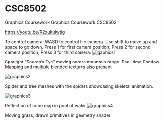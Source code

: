 # CSC8502
Graphics Coursework 
Graphics Coursework CSC8502

https://youtu.be/R2xukulwtlg

To control camera:
WASD to control the camera. Use shift to move up and space to go down.
Press 1 for first camera position; Press 2 for second camera position; Press 3 for third camera.
 ![gaphics1](https://user-images.githubusercontent.com/63799893/213190911-566a9a8b-c8f3-401b-8250-0b9fa5ce7635.png)

Spotlight “Sauron’s Eye” moving across mountain range. Real-time Shadow Mapping and multiple blended textures also present 

 ![graphics2](https://user-images.githubusercontent.com/63799893/213190992-23f1a3a4-08b8-49fa-8d42-0dbf38daabec.png)

Spider and tree meshes with the spiders showcasing skeletal animation.

 ![graphics3](https://user-images.githubusercontent.com/63799893/213191038-34d0045e-e700-48da-bfdc-c7bfa129cf2b.png)

Reflection of cube map in pool of water
 ![graphics4](https://user-images.githubusercontent.com/63799893/213191060-9ecebf92-5f6e-45bd-8576-477433f66a94.png)

Moving grass, drawn primitives in geometry shader
